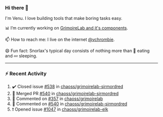 ### Hi there 👋

I'm Venu. I love building tools that make boring tasks easy.

📊 I’m currently working on [GrimoireLab and it's components](https://chaoss.github.io/grimoirelab).

📫 How to reach me: I live on the internet [@vchrombie](https://www.google.co.in/search?q=vchrombie).

😄 Fun fact: Snorlax's typical day consists of nothing more than :doughnut: eating and :zzz: sleeping.

---

### :zap: Recent Activity

<!--RECENT_ACTIVITY:start-->
1. ✔️ Closed issue [#538](https://github.com/chaoss/grimoirelab-sirmordred/issues/538) in [chaoss/grimoirelab-sirmordred](https://github.com/chaoss/grimoirelab-sirmordred)
2. 🎉 Merged PR [#540](https://github.com/chaoss/grimoirelab-sirmordred/pull/540) in [chaoss/grimoirelab-sirmordred](https://github.com/chaoss/grimoirelab-sirmordred)
3. 💬 Commented on [#357](https://github.com/chaoss/grimoirelab/issues/357#issuecomment-1123255542) in [chaoss/grimoirelab](https://github.com/chaoss/grimoirelab)
4. 💬 Commented on [#540](https://github.com/chaoss/grimoirelab-sirmordred/pull/540#issuecomment-1123244840) in [chaoss/grimoirelab-sirmordred](https://github.com/chaoss/grimoirelab-sirmordred)
5. ❗️ Opened issue [#1047](https://github.com/chaoss/grimoirelab-elk/issues/1047) in [chaoss/grimoirelab-elk](https://github.com/chaoss/grimoirelab-elk)
<!--RECENT_ACTIVITY:end-->

<!--
**vchrombie/vchrombie** is a ✨ _special_ ✨ repository because its `README.md` (this file) appears on your GitHub profile.

Here are some ideas to get you started:

- 🔭 I’m currently working on ...
- 🌱 I’m currently learning ...
- 👯 I’m looking to collaborate on ...
- 🤔 I’m looking for help with ...
- 💬 Ask me about ...
- 📫 How to reach me: ...
- 😄 Pronouns: ...
- ⚡ Fun fact: ...
-->

